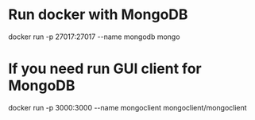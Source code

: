 # Run docker with MongoDB
docker run -p 27017:27017 --name mongodb mongo

# If you need run GUI client for MongoDB
docker run -p 3000:3000 --name mongoclient mongoclient/mongoclient               